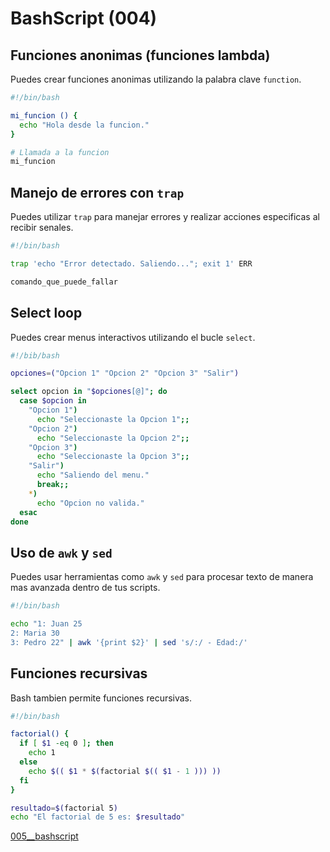 # BashScript (004)

## Funciones anonimas (funciones lambda)

Puedes crear funciones anonimas utilizando la palabra clave `function`.

```bash
#!/bin/bash

mi_funcion () {
  echo "Hola desde la funcion."
}

# Llamada a la funcion
mi_funcion
```

## Manejo de errores con `trap`

Puedes utilizar `trap` para manejar errores y realizar acciones especificas al recibir senales.

```bash
#!/bin/bash

trap 'echo "Error detectado. Saliendo..."; exit 1' ERR

comando_que_puede_fallar
```

## Select loop

Puedes crear menus interactivos utilizando el bucle `select`.

```bash
#!/bib/bash

opciones=("Opcion 1" "Opcion 2" "Opcion 3" "Salir")

select opcion in "$opciones[@]"; do
  case $opcion in
    "Opcion 1")
      echo "Seleccionaste la Opcion 1";;
    "Opcion 2")
      echo "Seleccionaste la Opcion 2";;
    "Opcion 3")
      echo "Seleccionaste la Opcion 3";;
    "Salir")
      echo "Saliendo del menu."
      break;;
    *)
      echo "Opcion no valida."
  esac
done
```

## Uso de `awk` y `sed`

Puedes usar herramientas como `awk` y `sed` para procesar texto de manera mas avanzada dentro de tus scripts.

```bash
#!/bin/bash

echo "1: Juan 25
2: Maria 30
3: Pedro 22" | awk '{print $2}' | sed 's/:/ - Edad:/'
```

## Funciones recursivas

Bash tambien permite funciones recursivas.

```bash
#!/bin/bash

factorial() {
  if [ $1 -eq 0 ]; then
    echo 1
  else
    echo $(( $1 * $(factorial $(( $1 - 1 ))) ))
  fi
}

resultado=$(factorial 5)
echo "El factorial de 5 es: $resultado"
```

[005__bashscript](005__bashscript.md)
